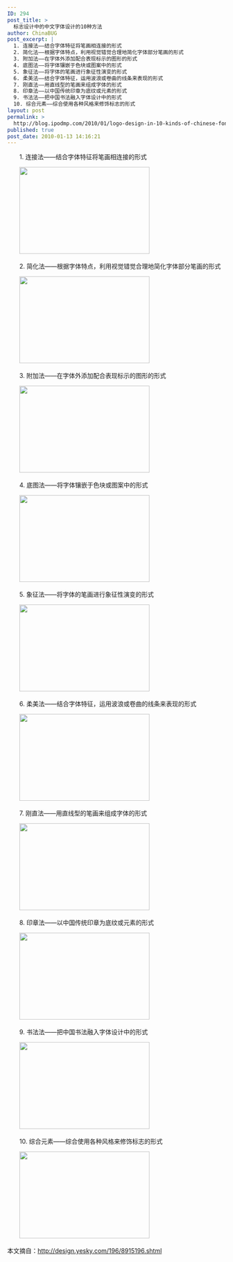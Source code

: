 ```yaml
---
ID: 294
post_title: >
  标志设计中的中文字体设计的10种方法
author: ChinaBUG
post_excerpt: |
  1. 连接法——结合字体特征将笔画相连接的形式
  2. 简化法——根据字体特点，利用视觉错觉合理地简化字体部分笔画的形式
  3. 附加法——在字体外添加配合表现标示的图形的形式
  4. 底图法——将字体镶嵌于色块或图案中的形式
  5. 象征法——将字体的笔画进行象征性演变的形式
  6. 柔美法——结合字体特征，运用波浪或卷曲的线条来表现的形式
  7. 刚直法——用直线型的笔画来组成字体的形式
  8. 印章法——以中国传统印章为底纹或元素的形式
  9. 书法法——把中国书法融入字体设计中的形式
  10. 综合元素——综合使用各种风格来修饰标志的形式
layout: post
permalink: >
  http://blog.ipodmp.com/2010/01/logo-design-in-10-kinds-of-chinese-font-design-method.html
published: true
post_date: 2010-01-13 14:16:21
---
```

　　1. 连接法——结合字体特征将笔画相连接的形式

　　<img src="http://image.tianjimedia.com/imagelist/2009/170/1nkenq97d0o1.jpg" alt="" width="300" height="200" />

　　2. 简化法——根据字体特点，利用视觉错觉合理地简化字体部分笔画的形式

　　<img src="http://image.tianjimedia.com/imagelist/2009/170/hvoi5c37817n.jpg" alt="" width="300" height="200" />

　　3. 附加法——在字体外添加配合表现标示的图形的形式

　　<img src="http://image.tianjimedia.com/imagelist/2009/170/k9q0n33uita8.jpg" alt="" width="300" height="200" />

　　4. 底图法——将字体镶嵌于色块或图案中的形式

　　<img src="http://image.tianjimedia.com/imagelist/2009/170/9350ll3e4idz.jpg" alt="" width="300" height="200" />

　　5. 象征法——将字体的笔画进行象征性演变的形式

　　<img src="http://image.tianjimedia.com/imagelist/2009/170/v5ud1y6ir470.jpg" alt="" width="300" height="200" />

　　6. 柔美法——结合字体特征，运用波浪或卷曲的线条来表现的形式

　　<img src="http://image.tianjimedia.com/imagelist/2009/170/401elaj8st9l.jpg" alt="" width="300" height="200" />

　　7. 刚直法——用直线型的笔画来组成字体的形式

　　<img src="http://image.tianjimedia.com/imagelist/2009/170/p49oxjdq077f.jpg" alt="" width="300" height="200" />

　　8. 印章法——以中国传统印章为底纹或元素的形式

　　<img src="http://image.tianjimedia.com/imagelist/2009/170/63s460e37dso.jpg" alt="" width="300" height="200" />

　　9. 书法法——把中国书法融入字体设计中的形式

　　<img src="http://image.tianjimedia.com/imagelist/2009/170/1z881358jc9l.jpg" alt="" width="300" height="200" />

　　10. 综合元素——综合使用各种风格来修饰标志的形式

　　<img src="http://image.tianjimedia.com/imagelist/2009/170/5rc43w324lqq.jpg" alt="" width="300" height="200" />

本文摘自：<a href="http://design.yesky.com/196/8915196.shtml">http://design.yesky.com/196/8915196.shtml</a>